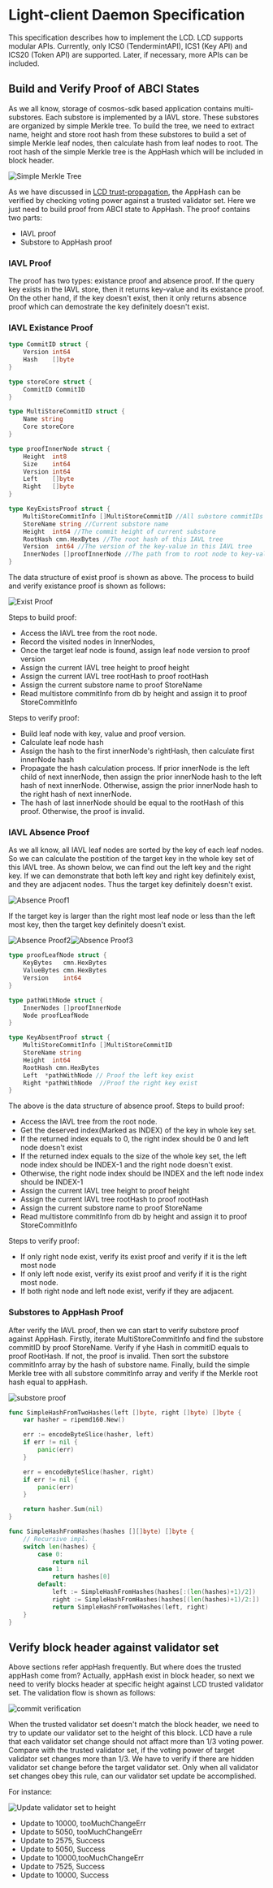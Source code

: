 # Light-client Daemon Specification

This specification describes how to implement the LCD. LCD supports modular APIs. Currently, only
ICS0 (TendermintAPI), ICS1 (Key API) and ICS20 (Token API) are supported. Later, if necessary, more
APIs can be included.

## Build and Verify Proof of ABCI States

As we all know,  storage of cosmos-sdk based application contains multi-substores. Each substore is
implemented by a IAVL store. These substores are organized by simple Merkle tree. To build the tree,
we need to extract name, height and store root hash from these substores to build a set of simple
Merkle leaf nodes, then calculate hash from leaf nodes to root. The root hash of the simple Merkle
tree is the AppHash which will be included in block header.

![Simple Merkle Tree](./pics/simpleMerkleTree.png)

As we have discussed in [LCD trust-propagation](https://github.com/irisnet/cosmos-sdk/tree/bianjie/lcd_spec/docs/spec/lcd#trust-propagation),
the AppHash can be verified by checking voting power against a trusted validator set. Here we just
need to build proof from ABCI state to AppHash. The proof contains two parts:

* IAVL proof
* Substore to AppHash proof

### IAVL Proof

The proof has two types: existance proof and absence proof. If the query key exists in the IAVL
store, then it returns key-value and its existance proof. On the other hand, if the key doesn't
exist, then it only returns absence proof which can demostrate the key definitely doesn't exist.

### IAVL Existance Proof

```go
type CommitID struct {
    Version int64
    Hash    []byte
}

type storeCore struct {
    CommitID CommitID
}

type MultiStoreCommitID struct {
    Name string
    Core storeCore
}

type proofInnerNode struct {
    Height  int8
    Size    int64
    Version int64
    Left    []byte
    Right   []byte
}

type KeyExistsProof struct {
    MultiStoreCommitInfo []MultiStoreCommitID //All substore commitIDs
    StoreName string //Current substore name
    Height  int64 //The commit height of current substore
    RootHash cmn.HexBytes //The root hash of this IAVL tree
    Version  int64 //The version of the key-value in this IAVL tree
    InnerNodes []proofInnerNode //The path from to root node to key-value leaf node
}
```

The data structure of exist proof is shown as above. The process to build and verify existance proof
is shown as follows:

![Exist Proof](./pics/existProof.png)

Steps to build proof:

* Access the IAVL tree from the root node.
* Record the visited nodes in InnerNodes,
* Once the target leaf node is found, assign leaf node version to proof version
* Assign the current IAVL tree height to proof height
* Assign the current IAVL tree rootHash to proof rootHash
* Assign the current substore name to proof StoreName
* Read multistore commitInfo from db by height and assign it to proof StoreCommitInfo

Steps to verify proof:

* Build leaf node with key, value and proof version.
* Calculate leaf node hash
* Assign the hash to the first innerNode's rightHash, then calculate first innerNode hash
* Propagate the hash calculation process. If prior innerNode is the left child of next innerNode, then assign the prior innerNode hash to the left hash of next innerNode. Otherwise, assign the prior innerNode hash to the right hash of next innerNode.
* The hash of last innerNode should be equal to the rootHash of this proof. Otherwise, the proof is invalid.

### IAVL Absence Proof

As we all know, all IAVL leaf nodes are sorted by the key of each leaf nodes. So we can calculate
the postition of the target key in the whole key set of this IAVL tree. As shown below, we can find
out the left key and the right key. If we can demonstrate that both left key and right key
definitely exist, and they are adjacent nodes. Thus the target key definitely doesn't exist.

![Absence Proof1](./pics/absence1.png)

If the target key is larger than the right most leaf node or less than the left most key, then the
target key definitely doesn't exist.

![Absence Proof2](./pics/absence2.png)![Absence Proof3](./pics/absence3.png)

```go
type proofLeafNode struct {
    KeyBytes   cmn.HexBytes
    ValueBytes cmn.HexBytes
    Version    int64
}

type pathWithNode struct {
    InnerNodes []proofInnerNode
    Node proofLeafNode
}

type KeyAbsentProof struct {
    MultiStoreCommitInfo []MultiStoreCommitID
    StoreName string
    Height  int64
    RootHash cmn.HexBytes
    Left  *pathWithNode // Proof the left key exist
    Right *pathWithNode  //Proof the right key exist
}
```

The above is the data structure of absence proof. Steps to build proof:

* Access the IAVL tree from the root node.
* Get the deserved index(Marked as INDEX) of the key in whole key set.
* If the returned index equals to 0, the right index should be 0 and left node doesn't exist
* If the returned index equals to the size of the whole key set, the left node index should be INDEX-1 and the right node doesn't exist.
* Otherwise, the right node index should be INDEX and the left node index should be INDEX-1
* Assign the current IAVL tree height to proof height
* Assign the current IAVL tree rootHash to proof rootHash
* Assign the current substore name to proof StoreName
* Read multistore commitInfo from db by height and assign it to proof StoreCommitInfo

Steps to verify proof:

* If only right node exist, verify its exist proof and verify if it is the left most node
* If only left node exist, verify its exist proof and verify if it is the right most node.
* If both right node and left node exist, verify if they are adjacent.

### Substores to AppHash Proof

After verify the IAVL proof, then we can start to verify substore proof against AppHash. Firstly,
iterate MultiStoreCommitInfo and find the substore commitID by proof StoreName. Verify if yhe Hash
in commitID equals to proof RootHash. If not, the proof is invalid. Then sort the substore
commitInfo array by the hash of substore name. Finally, build the simple Merkle tree with all
substore commitInfo array and verify if the Merkle root hash equal to appHash.

![substore proof](./pics/substoreProof.png)

```go
func SimpleHashFromTwoHashes(left []byte, right []byte) []byte {
    var hasher = ripemd160.New()

    err := encodeByteSlice(hasher, left)
    if err != nil {
        panic(err)
    }

    err = encodeByteSlice(hasher, right)
    if err != nil {
        panic(err)
    }

    return hasher.Sum(nil)
}

func SimpleHashFromHashes(hashes [][]byte) []byte {
    // Recursive impl.
    switch len(hashes) {
        case 0:
            return nil
        case 1:
            return hashes[0]
        default:
            left := SimpleHashFromHashes(hashes[:(len(hashes)+1)/2])
            right := SimpleHashFromHashes(hashes[(len(hashes)+1)/2:])
            return SimpleHashFromTwoHashes(left, right)
    }
}
```

## Verify block header against validator set

Above sections refer appHash frequently. But where does the trusted appHash come from? Actually,
appHash exist in block header, so next we need to verify blocks header at specific height against
LCD trusted validator set. The validation flow is shown as follows:

![commit verification](./pics/commitValidation.png)

When the trusted validator set doesn't match the block header, we need to try to update our
validator set to the height of this block. LCD have a rule that each validator set change should not
affact more than 1/3 voting power. Compare with the trusted validator set, if the voting power of
target validator set changes more than 1/3. We have to verify if there are hidden validator set
change before the target validator set. Only when all validator set changes obey this rule, can our
validator set update be accomplished.

For instance:

![Update validator set to height](./pics/updateValidatorToHeight.png)

* Update to 10000, tooMuchChangeErr
* Update to 5050,  tooMuchChangeErr
* Update to 2575, Success
* Update to 5050, Success
* Update to 10000,tooMuchChangeErr
* Update to 7525, Success
* Update to 10000, Success
